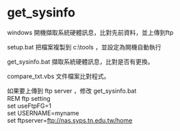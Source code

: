 # get_sysinfo
  windows 開機擷取系統硬體訊息，比對先前資料，並上傳到ftp

  setup.bat  把檔案複製到 c:\tools ，並設定為開機自動執行

  get_sysinfo.bat 擷取系統硬體訊息，比對是否有更換。

  compare_txt.vbs 文件檔案比對程式。

  如果要上傳到 ftp server ，修改 get_sysinfo.bat  
  REM ftp setting  
  set useFtpFG=1  
  set USERNAME=myname  
  set ftpserver=ftp://nas.syps.tn.edu.tw/home  
